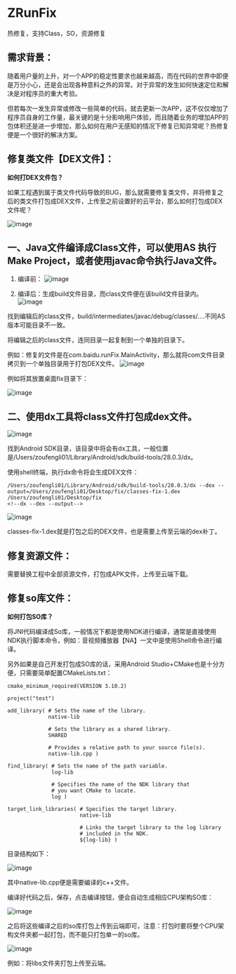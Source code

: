 # ZRunFix
热修复，支持Class，SO，资源修复

## 需求背景：
随着用户量的上升，对一个APP的稳定性要求也越来越高，而在代码的世界中即便是万分小心，还是会出现各种意料之外的异常。对于异常的发生如何快速定位和解决是对程序员的重大考验。

但若每次一发生异常或修改一些简单的代码，就去更新一次APP，这不仅仅增加了程序员自身的工作量，最关键的是十分影响用户体验，而且随着业务的增加APP的包体积还是进一步增加，那么如何在用户无感知的情况下修复已知异常呢？热修复便是一个很好的解决方案。

## 修复类文件【DEX文件】：

**如何打DEX文件包？**

如果工程遇到属于类文件代码导致的BUG，那么就需要修复类文件，并将修复之后的类文件打包成DEX文件，上传至之前设置好的云平台，那么如何打包成DEX文件呢？

![image](https://user-images.githubusercontent.com/27541306/163747829-e6adc2fe-250b-466f-98e9-69ca44b4e2d5.png)

## 一、Java文件编译成Class文件，可以使用AS 执行 Make Project，或者使用javac命令执行Java文件。
1. 编译前：
![image](https://user-images.githubusercontent.com/27541306/163748020-9536846c-d35f-42f2-9fac-a29ce04d8c4f.png)

2. 编译后：生成build文件目录，而class文件便在该build文件目录内。
![image](https://user-images.githubusercontent.com/27541306/163748060-1faca24d-e42b-4252-836c-8acf2c7bd8a2.png)

找到编辑后的class文件，build/intermediates/javac/debug/classes/....不同AS版本可能目录不一致。

将编辑之后的class文件，连同目录一起复制到一个单独的目录下。

例如：修复的文件是在com.baidu.runFix.MainActivity，那么就将com文件目录拷贝到一个单独目录用于打包DEX文件。
![image](https://user-images.githubusercontent.com/27541306/163748102-49896957-aab6-44d8-8252-46405279e08d.png)

例如将其放置桌面fix目录下：

![image](https://user-images.githubusercontent.com/27541306/163748136-30a05007-aec7-4940-9cb8-a49b5403489c.png)

## 二、使用dx工具将class文件打包成dex文件。
![image](https://user-images.githubusercontent.com/27541306/163748192-8e61c7a9-f032-4def-806e-97ad8409a785.png)

找到Android SDK目录，该目录中将会有dx工具，一般位置是/Users/zoufengli01/Library/Android/sdk/build-tools/28.0.3/dx。

使用shell终端，执行dx命令将会生成DEX文件：
```
/Users/zoufengli01/Library/Android/sdk/build-tools/28.0.3/dx --dex --output=/Users/zoufengli01/Desktop/fix/classes-fix-1.dex /Users/zoufengli01/Desktop/fix
<!--dx --dex --output-->
```
![image](https://user-images.githubusercontent.com/27541306/163748268-2c22d2fc-c5aa-423b-afa4-25e51fb616bc.png)

classes-fix-1.dex就是打包之后的DEX文件，也是需要上传至云端的dex补丁。


## 修复资源文件：
需要替换工程中全部资源文件，打包成APK文件，上传至云端下载。


## 修复so库文件：

**如何打包SO库？**

将JNI代码编译成So库，一般情况下都是使用NDK进行编译，通常是直接使用NDK执行脚本命令，例如：音视频播放器【NA】一文中是使用Shell命令进行编译。

另外如果是自己开发打包成SO库的话，采用Android Studio+CMake也是十分方便，只需要简单配置CMakeLists.txt：

```
cmake_minimum_required(VERSION 3.10.2)

project("test")

add_library( # Sets the name of the library.
             native-lib

             # Sets the library as a shared library.
             SHARED

             # Provides a relative path to your source file(s).
             native-lib.cpp )

find_library( # Sets the name of the path variable.
              log-lib

              # Specifies the name of the NDK library that
              # you want CMake to locate.
              log )

target_link_libraries( # Specifies the target library.
                       native-lib

                       # Links the target library to the log library
                       # included in the NDK.
                       ${log-lib} )
```

目录结构如下：

![image](https://user-images.githubusercontent.com/27541306/163748396-413ea034-6359-490c-b104-e93024d42d3a.png)

其中native-lib.cpp便是需要编译的c++文件。

编译好代码之后，保存，点击编译按钮，便会自动生成相应CPU架构SO库：

![image](https://user-images.githubusercontent.com/27541306/163748424-af41c343-5133-4e47-89cc-8f37053690a8.png)

之后将这些编译之后的so库打包上传到云端即可，注意：打包时要将整个CPU架构文件夹都一起打包，而不能只打包单一的so库。

![image](https://user-images.githubusercontent.com/27541306/163748448-fb9f5d8e-c146-4314-a71e-6b33b728fe9e.png)

例如：将libs文件夹打包上传至云端。
